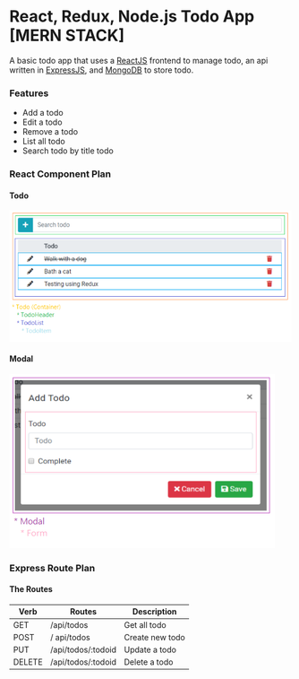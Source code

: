 # React, Redux, Node.js Todo App [MERN STACK]

A basic todo app that uses a [ReactJS](https://reactjs.org/) frontend to manage todo, an api written in [ExpressJS](https://expressjs.com/), and [MongoDB](https://www.mongodb.com/) to store todo.

### Features
* Add a todo
* Edit a todo
* Remove a todo
* List all todo
* Search todo by title todo

### React Component Plan

#### Todo
  ![Image of Todo Component](https://github.com/finmavis/react-node-todo-app/blob/master/docs/Component%20Plan%20Todo.png)
  
#### Modal
  ![Image of Todo Component](https://github.com/finmavis/react-node-todo-app/blob/master/docs/Component%20Plan%20Modal.png)
  
  
### Express Route Plan

#### The Routes

Verb | Routes | Description
------------ | ------------- | -------------
GET | /api/todos | Get all todo
POST | / api/todos | Create new todo
PUT | /api/todos/:todoid | Update a todo
DELETE | /api/todos/:todoid | Delete a todo
